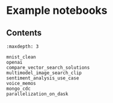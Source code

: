# Example notebooks

## Contents

```{toctree}
:maxdepth: 3

mnist_clean
openai
compare_vector_search_solutions
multimodel_image_search_clip
sentiment_analysis_use_case
voice_memos
mongo_cdc
parallelization_on_dask
```
